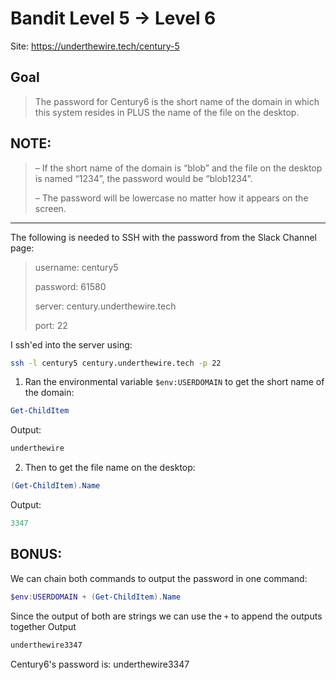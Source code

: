 # Bandit Level 5 → Level 6

Site: https://underthewire.tech/century-5
## Goal
> The password for Century6 is the short name of the domain in which this system resides in PLUS the name of the file on the desktop.

## NOTE:
> – If the short name of the domain is “blob” and the file on the desktop is named “1234”, the password would be “blob1234”.
> 
> – The password will be lowercase no matter how it appears on the screen.
-----------------

The following is needed to SSH with the password from the Slack Channel page:
> username: century5
> 
> password: 61580
> 
> server: century.underthewire.tech
> 
> port: 22

I ssh'ed into the server using:
```bash
ssh -l century5 century.underthewire.tech -p 22
```
1. Ran the environmental variable `$env:USERDOMAIN` to get the short name of the domain:
```powershell
Get-ChildItem
```
Output:
```powershell
underthewire
```
2. Then to get the file name on the desktop:
```powershell
(Get-ChildItem).Name
```
Output:
```powershell
3347
````
## BONUS:
We can chain both commands to output the password in one command:
```powershell
$env:USERDOMAIN + (Get-ChildItem).Name
```
Since the output of both are strings we can use the `+` to append the outputs together
Output
```powershell
underthewire3347
```

Century6's password is: underthewire3347

